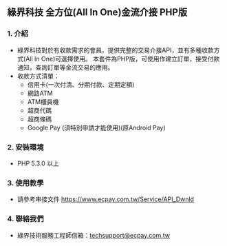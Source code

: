 ## 綠界科技 全方位(All In One)金流介接 PHP版

### 1. 介紹

* 綠界科技對於有收款需求的會員，提供完整的交易介接API，並有多種收款方式(All In One)可選擇使用。
本套件為PHP版，可使用作建立訂單，接受付款通知，查詢訂單等金流交易的應用。
* 收款方式清單：
  * 信用卡(一次付清、分期付款、定期定額)   
  * 網路ATM
  * ATM櫃員機
  * 超商代碼
  * 超商條碼
  * Google Pay (須特別申請才能使用)(原Android Pay)

### 2. 安裝環境

* PHP 5.3.0 以上

### 3. 使用教學

* 請參考串接文件 https://www.ecpay.com.tw/Service/API_Dwnld

### 4. 聯絡我們

* 綠界技術服務工程師信箱：techsupport@ecpay.com.tw


